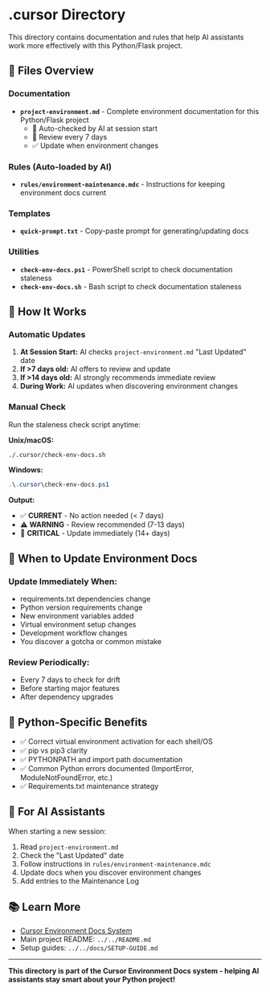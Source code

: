 # .cursor Directory

This directory contains documentation and rules that help AI assistants work more effectively with this Python/Flask project.

## 📁 Files Overview

### Documentation
- **`project-environment.md`** - Complete environment documentation for this Python/Flask project
  - 🔄 Auto-checked by AI at session start
  - 📅 Review every 7 days
  - ✅ Update when environment changes

### Rules (Auto-loaded by AI)
- **`rules/environment-maintenance.mdc`** - Instructions for keeping environment docs current

### Templates
- **`quick-prompt.txt`** - Copy-paste prompt for generating/updating docs

### Utilities
- **`check-env-docs.ps1`** - PowerShell script to check documentation staleness
- **`check-env-docs.sh`** - Bash script to check documentation staleness

## 🔄 How It Works

### Automatic Updates
1. **At Session Start:** AI checks `project-environment.md` "Last Updated" date
2. **If >7 days old:** AI offers to review and update
3. **If >14 days old:** AI strongly recommends immediate review
4. **During Work:** AI updates when discovering environment changes

### Manual Check
Run the staleness check script anytime:

**Unix/macOS:**
```bash
./.cursor/check-env-docs.sh
```

**Windows:**
```powershell
.\.cursor\check-env-docs.ps1
```

**Output:**
- ✅ **CURRENT** - No action needed (< 7 days)
- ⚠️ **WARNING** - Review recommended (7-13 days)
- 🔴 **CRITICAL** - Update immediately (14+ days)

## 📝 When to Update Environment Docs

### Update Immediately When:
- requirements.txt dependencies change
- Python version requirements change
- New environment variables added
- Virtual environment setup changes
- Development workflow changes
- You discover a gotcha or common mistake

### Review Periodically:
- Every 7 days to check for drift
- Before starting major features
- After dependency upgrades

## 🎯 Python-Specific Benefits

- ✅ Correct virtual environment activation for each shell/OS
- ✅ pip vs pip3 clarity
- ✅ PYTHONPATH and import path documentation
- ✅ Common Python errors documented (ImportError, ModuleNotFoundError, etc.)
- ✅ Requirements.txt maintenance strategy

## 🤖 For AI Assistants

When starting a new session:
1. Read `project-environment.md`
2. Check the "Last Updated" date
3. Follow instructions in `rules/environment-maintenance.mdc`
4. Update docs when you discover environment changes
5. Add entries to the Maintenance Log

## 📚 Learn More

- [Cursor Environment Docs System](https://github.com/u00dxk2/cursor-kooi-env-docs)
- Main project README: `../../README.md`
- Setup guides: `../../docs/SETUP-GUIDE.md`

---

**This directory is part of the Cursor Environment Docs system - helping AI assistants stay smart about your Python project!**
